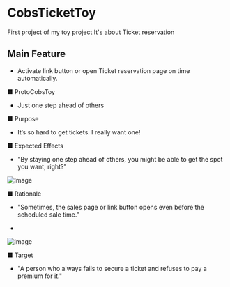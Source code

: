 # CobsTicketToy
First project of my toy project
It's about Ticket reservation
## Main Feature
- Activate link button or open Ticket reservation page on time automatically.

■ ProtoCobsToy
- Just one step ahead of others

■ Purpose 
- It’s so hard to get tickets. I really want one!

■ Expected Effects
- "By staying one step ahead of others, you might be able to get the spot you want, right?"

![Image](https://github.com/user-attachments/assets/6ee62c20-7c6a-47a2-9341-9cea5e24fe13)

■ Rationale
- "Sometimes, the sales page or link button opens even before the scheduled sale time."

- 
![Image](https://github.com/user-attachments/assets/a6a3ca68-04af-4368-9ae6-8dfe86f1b546)

■ Target
- "A person who always fails to secure a ticket and refuses to pay a premium for it."
